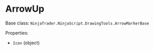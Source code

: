 # ArrowUp

Base class: `NinjaTrader.NinjaScript.DrawingTools.ArrowMarkerBase`

Properties:
- `Icon` (object)
